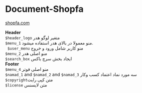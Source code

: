 # Document-Shopfa
[shopfa.com](shopfa.com)


**Header** <br>
`$header_logo` متغیر لوگو هدر <br>
`$menu_1`  منو معمولا در بالای هدر استفاده میشود. <br>
` $user_menu`  منو کاربر شامل ورود و خروج <br>
‍‍`$menu_2` منو اصلی هدر <br>
`$search_box‍‍` ایجاد بخش سرچ باکس <br>
**Footer** <br>
` $menu_4 ` منو اصلی فوتر <br>
 `$namad_1` and `$namad_2` and `$namad_3` سه مورد نماد اعتماد کسب وکار
<br>
 `$copyright`متن کپی رایت<br>
  ‍‍`$license` متن لایسنس

